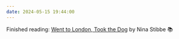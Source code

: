 ```yaml
---
date: 2024-05-15 19:44:00
---
```


Finished reading: [Went to London, Took the Dog](https://micro.blog/books/9781035025282) by Nina Stibbe 📚
